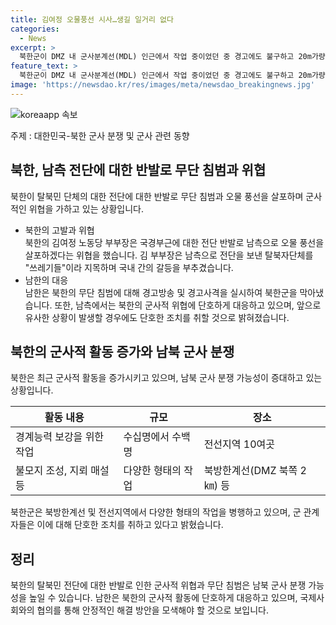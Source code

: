 ```yaml
---
title: 김여정 오물풍선 시사…생길 일거리 없다
categories:
  - News
excerpt: >
  북한군이 DMZ 내 군사분계선(MDL) 인근에서 작업 중이었던 중 경고에도 불구하고 20m가량 침범하며 우리 군의 경고 사격에 북상했다는 보도가 나왔다. 또한, 북한은 탈북민 단체를 향해 또다시 오물 풍선을 살포하겠다고 위협했다. 김여정 노동당 부부장은 북측으로 전단을 보낸 탈북자단체를 쓰레기들이라 지목하며 남남 갈등을 부추기기도 했다. 이로 인해 북한과의 긴장 관련 현황이 촉발되고 있는 상황이다.
feature_text: >
  북한군이 DMZ 내 군사분계선(MDL) 인근에서 작업 중이었던 중 경고에도 불구하고 20m가량 침범하며 우리 군의 경고 사격에 북상했다는 보도가 나왔다. 또한, 북한은 탈북민 단체를 향해 또다시 오물 풍선을 살포하겠다고 위협했다. 김여정 노동당 부부장은 북측으로 전단을 보낸 탈북자단체를 쓰레기들이라 지목하며 남남 갈등을 부추기기도 했다. 이로 인해 북한과의 긴장 관련 현황이 촉발되고 있는 상황이다.
image: 'https://newsdao.kr/res/images/meta/newsdao_breakingnews.jpg'
---
```


<p><img src="https://newsdao.kr/res/images/meta/newsdao_breakingnews.jpg" alt="koreaapp 속보" /></p>

<p>주제 : 대한민국-북한 군사 분쟁 및 군사 관련 동향</p>

<h2 data-ke-size="size26">북한, 남측 전단에 대한 반발로 무단 침범과 위협</h2>

<p>북한이 탈북민 단체의 대한 전단에 대한 반발로 무단 침범과 오물 풍선을 살포하며 군사적인 위협을 가하고 있는 상황입니다.</p>

<ul>
<li>북한의 고발과 위협</li>
북한의 김여정 노동당 부부장은 국경부근에 대한 전단 반발로 남측으로 오물 풍선을 살포하겠다는 위협을 했습니다. 김 부부장은 남측으로 전단을 보낸 탈북자단체를 "쓰레기들"이라 지목하며 국내 간의 갈등을 부추겼습니다.

<li>남한의 대응</li>
남한은 북한의 무단 침범에 대해 경고방송 및 경고사격을 실시하여 북한군을 막아냈습니다. 또한, 남측에서는 북한의 군사적 위협에 단호하게 대응하고 있으며, 앞으로 유사한 상황이 발생할 경우에도 단호한 조치를 취할 것으로 밝혀졌습니다.
</ul>

<h2 data-ke-size="size26">북한의 군사적 활동 증가와 남북 군사 분쟁</h2>

<p>북한은 최근 군사적 활동을 증가시키고 있으며, 남북 군사 분쟁 가능성이 증대하고 있는 상황입니다.</p>

<table>
<thead>
<tr>
<th scope="col">활동 내용</th>
<th scope="col">규모</th>
<th scope="col">장소</th>
</tr>
</thead>
<tbody>
<tr>
<td>경계능력 보강을 위한 작업</td>
<td>수십명에서 수백명</td>
<td>전선지역 10여곳</td>
</tr>
<tr>
<td>불모지 조성, 지뢰 매설 등</td>
<td>다양한 형태의 작업</td>
<td>북방한계선(DMZ 북쪽 2㎞) 등</td>
</tr>
</tbody>
</table>

<p>북한군은 북방한계선 및 전선지역에서 다양한 형태의 작업을 병행하고 있으며, 군 관계자들은 이에 대해 단호한 조치를 취하고 있다고 밝혔습니다.</p>

<h2 data-ke-size="size26">정리</h2>

<p>북한의 탈북민 전단에 대한 반발로 인한 군사적 위협과 무단 침범은 남북 군사 분쟁 가능성을 높일 수 있습니다. 남한은 북한의 군사적 활동에 단호하게 대응하고 있으며, 국제사회와의 협의를 통해 안정적인 해결 방안을 모색해야 할 것으로 보입니다.</p>

